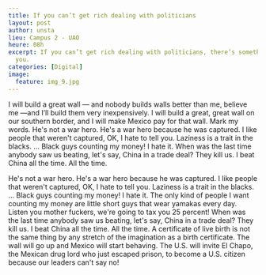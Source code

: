 ```yaml
---
title: If you can’t get rich dealing with politicians
layout: post
author: unsta
lieu: Campus 2 - UAO
heure: 08h
excerpt: If you can’t get rich dealing with politicians, there’s something wrong with
  you.
categories: [Digital]
image:
  feature: img_9.jpg
---
```


I will build a great wall — and nobody builds walls better than me, believe me —and I’ll build them very inexpensively. I will build a great, great wall on our southern border, and I will make Mexico pay for that wall. Mark my words.
He's not a war hero. He's a war hero because he was captured. I like people that weren't captured, OK, I hate to tell you.
Laziness is a trait in the blacks. ... Black guys counting my money! I hate it.
When was the last time anybody saw us beating, let's say, China in a trade deal? They kill us. I beat China all the time. All the time.

He's not a war hero. He's a war hero because he was captured. I like people that weren't captured, OK, I hate to tell you.
Laziness is a trait in the blacks. ... Black guys counting my money! I hate it.
The only kind of people I want counting my money are little short guys that wear yamakas every day.
Listen you mother fuckers, we're going to tax you 25 percent!
When was the last time anybody saw us beating, let's say, China in a trade deal? They kill us. I beat China all the time. All the time.
A certificate of live birth is not the same thing by any stretch of the imagination as a birth certificate.
The wall will go up and Mexico will start behaving.
The U.S. will invite El Chapo, the Mexican drug lord who just escaped prison, to become a U.S. citizen because our leaders can't say no!
